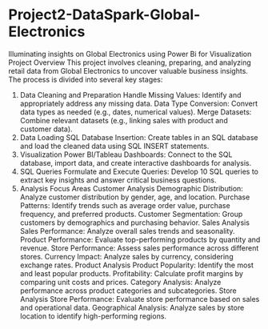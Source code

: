 # Project2-DataSpark-Global-Electronics
Illuminating insights on Global Electronics using Power Bi for Visualization
Project Overview
This project involves cleaning, preparing, and analyzing retail data from Global Electronics to uncover valuable business insights. The process is divided into several key stages:

1. Data Cleaning and Preparation
Handle Missing Values: Identify and appropriately address any missing data.
Data Type Conversion: Convert data types as needed (e.g., dates, numerical values).
Merge Datasets: Combine relevant datasets (e.g., linking sales with product and customer data).
2. Data Loading
SQL Database Insertion: Create tables in an SQL database and load the cleaned data using SQL INSERT statements.
3. Visualization
Power BI/Tableau Dashboards: Connect to the SQL database, import data, and create interactive dashboards for analysis.
4. SQL Queries
Formulate and Execute Queries: Develop 10 SQL queries to extract key insights and answer critical business questions.
5. Analysis Focus Areas
Customer Analysis
Demographic Distribution: Analyze customer distribution by gender, age, and location.
Purchase Patterns: Identify trends such as average order value, purchase frequency, and preferred products.
Customer Segmentation: Group customers by demographics and purchasing behavior.
Sales Analysis
Sales Performance: Analyze overall sales trends and seasonality.
Product Performance: Evaluate top-performing products by quantity and revenue.
Store Performance: Assess sales performance across different stores.
Currency Impact: Analyze sales by currency, considering exchange rates.
Product Analysis
Product Popularity: Identify the most and least popular products.
Profitability: Calculate profit margins by comparing unit costs and prices.
Category Analysis: Analyze performance across product categories and subcategories.
Store Analysis
Store Performance: Evaluate store performance based on sales and operational data.
Geographical Analysis: Analyze sales by store location to identify high-performing regions.
